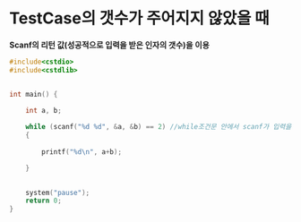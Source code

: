 # TestCase의 갯수가 주어지지 않았을 때

**Scanf의 리턴 값(성공적으로 입력을 받은 인자의 갯수)을 이용**


```c
#include<cstdio>
#include<cstdlib>


int main() {

	int a, b;
	
	while (scanf("%d %d", &a, &b) == 2) //while조건문 안에서 scanf가 입력을 받으므로, 따로 또 scanf를 작성하지 않아도 된다!!
	{
		
		printf("%d\n", a+b);

	}

	
	system("pause");
	return 0;
}
```
